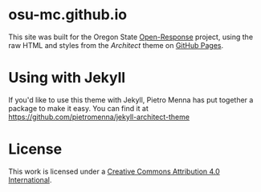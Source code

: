 # osu-mc.github.io
This site was built for the Oregon State [Open-Response](https://github.com/OSU-MC/Open-Response) project, using the raw HTML and styles from the *Architect* theme on [GitHub Pages](http://pages.github.com/).

# Using with Jekyll
If you'd like to use this theme with Jekyll, Pietro Menna has put together a package to make it easy. You can find it at https://github.com/pietromenna/jekyll-architect-theme

# License
This work is licensed under a [Creative Commons Attribution 4.0 International](http://creativecommons.org/licenses/by/4.0/).
